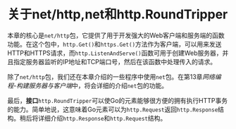 # **关于net/http,net和http.RoundTripper**

本章的核心是```net/http```包，它提供了用于开发强大的Web客户端和服务端的函数功能。在这个包中，```http.Get()```和```https.Get()```方法作为客户端，可以用来发送HTTP和HTTPS请求，而```http.ListenAndServe()```函数可用于创建Web服务器，并且指定服务器监听的IP地址和TCP端口号，然后在该函数中处理传入的请求。

除了```net/http```包，我们还在本章介绍的一些程序中使用```net```包。在第13章*网络编程-构建服务器与客户端*中，将会详细的介绍```net```包的功能。

最后，**接口**```http.RoundTripper```可以使Go的元素能够很方便的拥有执行HTTP事务的能力。简单地说，这意味着Go元素可以为```http.Request```返回```http.Response```结构。稍后将详细介绍```http.Response```和```http.Request```结构。